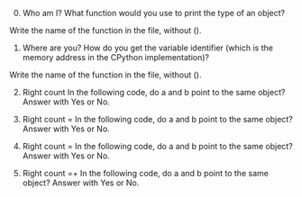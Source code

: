 0. Who am I?
What function would you use to print the type of an object?

Write the name of the function in the file, without ().

1. Where are you?
How do you get the variable identifier (which is the memory address in the CPython implementation)?

Write the name of the function in the file, without ().

2. Right count
In the following code, do a and b point to the same object? Answer with Yes or No.

3. Right count =
In the following code, do a and b point to the same object? Answer with Yes or No.

4. Right count =
In the following code, do a and b point to the same object? Answer with Yes or No.

5. Right count =+
In the following code, do a and b point to the same object? Answer with Yes or No.


